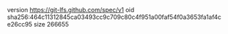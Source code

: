 version https://git-lfs.github.com/spec/v1
oid sha256:464c11312845ca03493cc9c709c80c4f951a00faf54f0a3653fa1af4ce26cc95
size 266655
